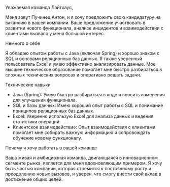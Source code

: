   

Уважаемая команда Лайтхаус,

Меня зовут Пучинец Антон, и я хочу предложить свою кандидатуру на вакансию в вашей компании. Ваше предложение участвовать в развитии нового функционала, анализе инцидентов и взаимодействии с клиентами вызвало у меня большой интерес.

Немного о себе

Я обладаю опытом работы с Java (включая Spring) и хорошо знаком с SQL и основами реляционных баз данных. Я также уверенный пользователь Excel и умею эффективно анализировать данные. Мое высшее техническое образование помогает мне быстро разбираться в сложных технических вопросах и оперативно решать задачи.

Технические навыки

- Java (Spring): Умею быстро разбираться в коде и вносить изменения для улучшения функционала.
- SQL и базы данных: Имею хороший опыт работы с SQL и понимание принципов реляционных баз данных.
- Excel: Уверенно использую Excel для анализа данных и ведения статистики операций.
- Клиентское взаимодействие: Опыт взаимодействия с клиентами помогает мне собирать важную информацию и сопровождать обучение новому функционалу.

Почему я хочу работать в вашей команде

Ваша живая и амбициозная команда, двигающаяся в инновационном сегменте рынка, является для меня вдохновляющим примером. Я хочу быть частью компании, которая стремится к постоянному росту и преодолению новых вызовов, и уверен, что смогу внести свой вклад в достижение общих целей.